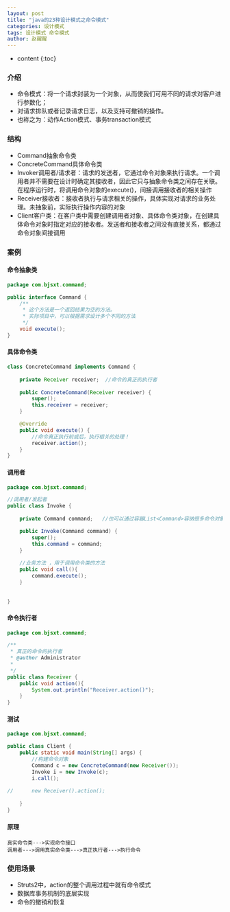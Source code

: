 ```yaml
---
layout: post
title: "java的23种设计模式之命令模式"
categories: 设计模式
tags: 设计模式 命令模式
author: 赵醒醒
---
```


* content
{:toc}
### 介绍

- 命令模式：将一个请求封装为一个对象，从而使我们可用不同的请求对客户进行参数化；
- 对请求排队或者记录请求日志，以及支持可撤销的操作。
- 也称之为：动作Action模式、事务transaction模式



### 结构

- Command抽象命令类
- ConcreteCommand具体命令类
- Invoker调用者/请求者：请求的发送者，它通过命令对象来执行请求。一个调用者并不需要在设计时确定其接收者，因此它只与抽象命令类之间存在关联。在程序运行时，将调用命令对象的execute()，间接调用接收者的相关操作
- Receiver接收者：接收者执行与请求相关的操作，具体实现对请求的业务处理。未抽象前，实际执行操作内容的对象
- Client客户类：在客户类中需要创建调用者对象、具体命令类对象，在创建具体命令对象时指定对应的接收者。发送者和接收者之间没有直接关系，都通过命令对象间接调用



### 案例

#### 命令抽象类

```java
package com.bjsxt.command;

public interface Command {
	/**
	 * 这个方法是一个返回结果为空的方法。
	 * 实际项目中，可以根据需求设计多个不同的方法
	 */
	void execute();
}
```



#### 具体命令类

```java
class ConcreteCommand implements Command {
	
	private Receiver receiver;	//命令的真正的执行者
	
	public ConcreteCommand(Receiver receiver) {
		super();
		this.receiver = receiver;
	}

	@Override
	public void execute() {
		//命令真正执行前或后，执行相关的处理！
		receiver.action();
	}
}
```



#### 调用者

```java
package com.bjsxt.command;

//调用者/发起者
public class Invoke {
	
	private Command command;   //也可以通过容器List<Command>容纳很多命令对象，进行批处理。数据库底层的事务管理就是类似的结构！

	public Invoke(Command command) {
		super();
		this.command = command;
	} 
	
	//业务方法 ，用于调用命令类的方法
	public void call(){
		command.execute();
	}
	
	
}

```



#### 命令执行者

```java
package com.bjsxt.command;

/**
 * 真正的命令的执行者
 * @author Administrator
 *
 */
public class Receiver {
	public void action(){
		System.out.println("Receiver.action()");
	}
}

```



#### 测试

```java
package com.bjsxt.command;

public class Client {
	public static void main(String[] args) {
		//构建命令对象
		Command c = new ConcreteCommand(new Receiver());
		Invoke i = new Invoke(c);
		i.call();
	
//		new Receiver().action();
		
	}
}

```



#### 原理

```
真实命令类--->实现命令接口
调用者--->调用真实命令类--->真正执行者--->执行命令
```



### 使用场景

- Struts2中，action的整个调用过程中就有命令模式
- 数据库事务机制的底层实现
- 命令的撤销和恢复